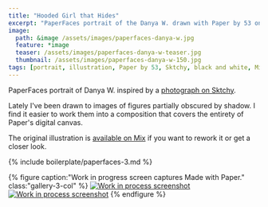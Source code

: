 ```yaml
---
title: "Hooded Girl that Hides"
excerpt: "PaperFaces portrait of the Danya W. drawn with Paper by 53 on an iPad."
image: 
  path: &image /assets/images/paperfaces-danya-w.jpg 
  feature: *image
  teaser: /assets/images/paperfaces-danya-w-teaser.jpg
  thumbnail: /assets/images/paperfaces-danya-w-150.jpg
tags: [portrait, illustration, Paper by 53, Sktchy, black and white, Mix]
---
```


PaperFaces portrait of Danya W. inspired by a [photograph on Sktchy](http://sktchy.com/NjZR3H ).

Lately I've been drawn to images of figures partially obscured by shadow. I find it easier to work them into a composition that covers the entirety of Paper's digital canvas.

The original illustration is [available on Mix](https://mix.fiftythree.com/11098-Michael-Rose/799752/remixes) if you want to rework it or get a closer look.

{% include boilerplate/paperfaces-3.md %}

{% figure caption:"Work in progress screen captures Made with Paper." class:"gallery-3-col" %}
[![Work in process screenshot](/assets/images/paperfaces-danya-w-process-1-600.jpg)](/assets/images/paperfaces-danya-w-process-1-lg.jpg) [![Work in process screenshot](/assets/images/paperfaces-danya-w-process-2-600.jpg)](/assets/images/paperfaces-danya-w-process-2-lg.jpg)
{% endfigure %}
